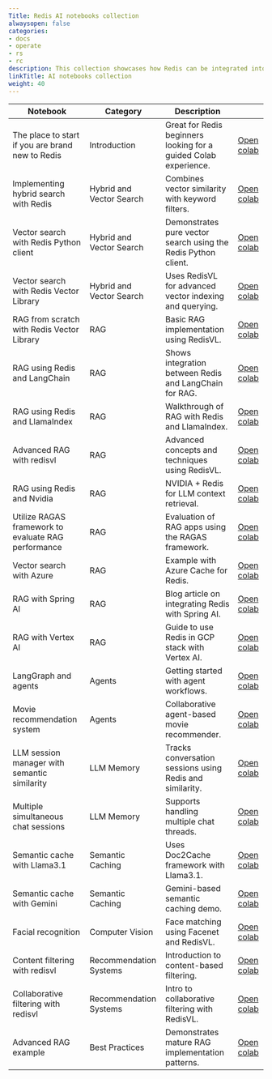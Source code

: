 ```yaml
---
Title: Redis AI notebooks collection
alwaysopen: false
categories:
- docs
- operate
- rs
- rc
description: This collection showcases how Redis can be integrated into AI workflows to enhance performance, reduce latency, and enable real-time AI applications. Each notebook comes with complete code examples, explanations, and integration guides.
linkTitle: AI notebooks collection
weight: 40
---
```



| Notebook | Category | Description |  |
|----------|----------|-------------|--|
| The place to start if you are brand new to Redis | Introduction | Great for Redis beginners looking for a guided Colab experience. | [Open colab](https://colab.research.google.com/github/redis-developer/redis-ai-resources/blob/main/python-recipes/redis-intro/00_redis_intro.ipynb) |
| Implementing hybrid search with Redis | Hybrid and Vector Search | Combines vector similarity with keyword filters. | [Open colab](https://colab.research.google.com/github/redis-developer/redis-ai-resources/blob/main/python-recipes/vector-search/02_hybrid_search.ipynb) |
| Vector search with Redis Python client | Hybrid and Vector Search | Demonstrates pure vector search using the Redis Python client. | [Open colab](https://colab.research.google.com/github/redis-developer/redis-ai-resources/blob/main/python-recipes/vector-search/00_redispy.ipynb) |
| Vector search with Redis Vector Library | Hybrid and Vector Search | Uses RedisVL for advanced vector indexing and querying. | [Open colab](https://colab.research.google.com/github/redis-developer/redis-ai-resources/blob/main/python-recipes/vector-search/01_redisvl.ipynb) |
| RAG from scratch with Redis Vector Library | RAG | Basic RAG implementation using RedisVL. | [Open colab](https://colab.research.google.com/github/redis-developer/redis-ai-resources/blob/main/python-recipes/RAG/01_redisvl.ipynb) |
| RAG using Redis and LangChain | RAG | Shows integration between Redis and LangChain for RAG. | [Open colab](https://colab.research.google.com/github/redis-developer/redis-ai-resources/blob/main/python-recipes/RAG/02_langchain.ipynb) |
| RAG using Redis and LlamaIndex | RAG | Walkthrough of RAG with Redis and LlamaIndex. | [Open colab](https://colab.research.google.com/github/redis-developer/redis-ai-resources/blob/main/python-recipes/RAG/03_llamaindex.ipynb) |
| Advanced RAG with redisvl | RAG | Advanced concepts and techniques using RedisVL. | [Open colab](https://colab.research.google.com/github/redis-developer/redis-ai-resources/blob/main/python-recipes/RAG/04_advanced_redisvl.ipynb) |
| RAG using Redis and Nvidia | RAG | NVIDIA + Redis for LLM context retrieval. | [Open colab](https://colab.research.google.com/github/redis-developer/redis-ai-resources/blob/main/python-recipes/RAG/05_nvidia_ai_rag_redis.ipynb) |
| Utilize RAGAS framework to evaluate RAG performance | RAG | Evaluation of RAG apps using the RAGAS framework. | [Open colab](https://colab.research.google.com/github/redis-developer/redis-ai-resources/blob/main/python-recipes/RAG/06_ragas_evaluation.ipynb) |
| Vector search with Azure | RAG | Example with Azure Cache for Redis. | [Open colab](https://techcommunity.microsoft.com/blog/azuredevcommunityblog/vector-similarity-search-with-azure-cache-for-redis-enterprise/3822059) |
| RAG with Spring AI | RAG | Blog article on integrating Redis with Spring AI. | [Open colab](https://redis.io/blog/building-a-rag-application-with-redis-and-spring-ai/) |
| RAG with Vertex AI | RAG | Guide to use Redis in GCP stack with Vertex AI. | [Open colab](https://github.com/redis-developer/gcp-redis-llm-stack/tree/main) |
| LangGraph and agents | Agents | Getting started with agent workflows. | [Open colab](https://colab.research.google.com/github/redis-developer/redis-ai-resources/blob/main/python-recipes/agents/00_langgraph_redis_agentic_rag.ipynb) |
| Movie recommendation system | Agents | Collaborative agent-based movie recommender. | [Open colab](https://colab.research.google.com/github/redis-developer/redis-ai-resources/blob/main/python-recipes/agents/01_crewai_langgraph_redis.ipynb) |
| LLM session manager with semantic similarity | LLM Memory | Tracks conversation sessions using Redis and similarity. | [Open colab](https://colab.research.google.com/github/redis-developer/redis-ai-resources/blob/main/python-recipes/llm-session-manager/00_llm_session_manager.ipynb) |
| Multiple simultaneous chat sessions | LLM Memory | Supports handling multiple chat threads. | [Open colab](https://colab.research.google.com/github/redis-developer/redis-ai-resources/blob/main/python-recipes/llm-session-manager/01_multiple_sessions.ipynb) |
| Semantic cache with Llama3.1 | Semantic Caching | Uses Doc2Cache framework with Llama3.1. | [Open colab](https://colab.research.google.com/github/redis-developer/redis-ai-resources/blob/main/python-recipes/semantic-cache/doc2cache_llama3_1.ipynb) |
| Semantic cache with Gemini | Semantic Caching | Gemini-based semantic caching demo. | [Open colab](https://colab.research.google.com/github/redis-developer/redis-ai-resources/blob/main/python-recipes/semantic-cache/semantic_caching_gemini.ipynb) |
| Facial recognition | Computer Vision | Face matching using Facenet and RedisVL. | [Open colab](https://github.com/redis-developer/redis-ai-resources/blob/main/python-recipes/computer-vision/00_facial_recognition_facenet.ipynb) |
| Content filtering with redisvl | Recommendation Systems | Introduction to content-based filtering. | [Open colab](https://github.com/redis-developer/redis-ai-resources/blob/main/python-recipes/recommendation-systems/00_content_filtering.ipynb) |
| Collaborative filtering with redisvl | Recommendation Systems | Intro to collaborative filtering with RedisVL. | [Open colab](https://github.com/redis-developer/redis-ai-resources/blob/main/python-recipes/recommendation-systems/01_collaborative_filtering.ipynb) |
| Advanced RAG example | Best Practices | Demonstrates mature RAG implementation patterns. | [Open colab](https://github.com/redis-developer/redis-ai-resources/blob/main/python-recipes/RAG/04_advanced_redisvl.ipynb) |



